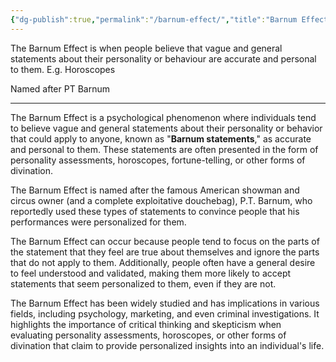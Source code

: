```yaml
---
{"dg-publish":true,"permalink":"/barnum-effect/","title":"Barnum Effect","tags":["misc","skepticism","psychology","adages"],"created":"2023-05-07","updated":""}
---
```



The Barnum Effect is when people believe that vague and general statements about their personality or behaviour are accurate and personal to them.  E.g. Horoscopes

Named after PT Barnum 

--- 

The Barnum Effect is a psychological phenomenon where individuals tend to believe vague and general statements about their personality or behavior that could apply to anyone, known as "**Barnum statements**," as accurate and personal to them. These statements are often presented in the form of personality assessments, horoscopes, fortune-telling, or other forms of divination.

The Barnum Effect is named after the famous American showman and circus owner (and a complete exploitative douchebag), P.T. Barnum, who reportedly used these types of statements to convince people that his performances were personalized for them. 

The Barnum Effect can occur because people tend to focus on the parts of the statement that they feel are true about themselves and ignore the parts that do not apply to them. Additionally, people often have a general desire to feel understood and validated, making them more likely to accept statements that seem personalized to them, even if they are not.

The Barnum Effect has been widely studied and has implications in various fields, including psychology, marketing, and even criminal investigations. It highlights the importance of critical thinking and skepticism when evaluating personality assessments, horoscopes, or other forms of divination that claim to provide personalized insights into an individual's life.